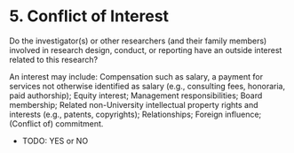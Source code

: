 # 5. Conflict of Interest
Do the investigator(s) or other researchers (and their family members) involved in research design, conduct, or reporting have an outside interest related to this research?

An interest may include:
Compensation such as salary, a payment for services not otherwise identified as salary (e.g., consulting fees, honoraria, paid authorship);
Equity interest;
Management responsibilities;
Board membership;
Related non-University intellectual property rights and interests (e.g., patents, copyrights);
Relationships;
Foreign influence;
(Conflict of) commitment.

* TODO: YES or NO
